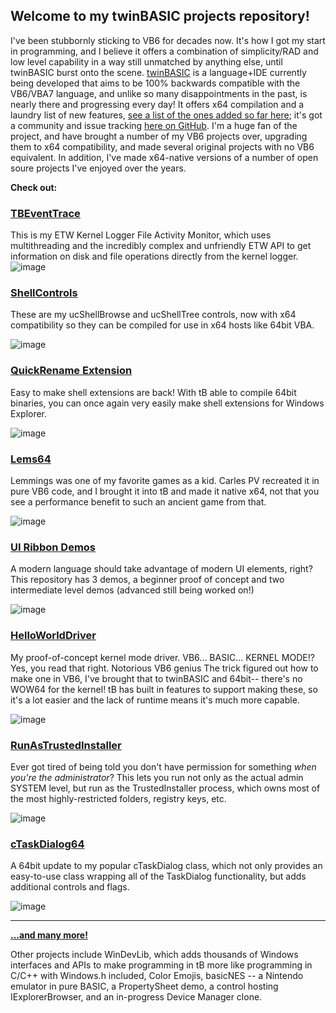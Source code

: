 ## Welcome to my twinBASIC projects repository!

I've been stubbornly sticking to VB6 for decades now. It's how I got my start in programming, and I believe it offers a combination of simplicity/RAD and low level capability in a way still unmatched by anything else, until twinBASIC burst onto the scene. [twinBASIC](https://www.twinbasic.com) is a language+IDE currently being developed that aims to be 100% backwards compatible with the VB6/VBA7 language, and unlike so many disappointments in the past, is nearly there and progressing every day! It offers x64 compilation and a laundry list of new features, [see a list of the ones added so far here](https://github.com/twinbasic/documentation/wiki/twinBASIC-Features); it's got a community and issue tracking [here on GitHub](https://github.com/twinbasic/twinbasic). I'm a huge fan of the project, and have brought a number of my VB6 projects over, upgrading them to x64 compatibility, and made several original projects with no VB6 equivalent. In addition, I've made x64-native versions of a number of open soure projects I've enjoyed over the years. 

**Check out:**

### [TBEventTrace](https://github.com/fafalone/EventTrace)

This is my ETW Kernel Logger File Activity Monitor, which uses multithreading and the incredibly complex and unfriendly ETW API to get information on disk and file operations directly from the kernel logger. 
![image](https://github.com/fafalone/fafalone/assets/7834493/c4e8bdb3-790e-4e80-942c-e1144fa7ec58)


### [ShellControls](https://github.com/fafalone/ShellControls)

These are my ucShellBrowse and ucShellTree controls, now with x64 compatibility so they can be compiled for use in x64 hosts like 64bit VBA.

![image](https://github.com/fafalone/fafalone/assets/7834493/3780f7b2-736b-4dde-8dc2-3461b365c9b7)

### [QuickRename Extension](https://github.com/fafalone/QuickRenameExt)

Easy to make shell extensions are back! With tB able to compile 64bit binaries, you can once again very easily make shell extensions for Windows Explorer.

![image](https://github.com/user-attachments/assets/f29fb41f-6d3e-49da-8d14-bce3089c16d7)

### [Lems64](https://github.com/fafalone/Lems64)

Lemmings was one of my favorite games as a kid. Carles PV recreated it in pure VB6 code, and I brought it into tB and made it native x64, not that you see a performance benefit to such an ancient game from that. 

![image](https://github.com/fafalone/fafalone/assets/7834493/e10a8917-99f2-4980-9205-335fc45ca12b)

### [UI Ribbon Demos](https://github.com/fafalone/UIRibbonDemos)

A modern language should take advantage of modern UI elements, right? This repository has 3 demos, a beginner proof of concept and two intermediate level demos (advanced still being worked on!)

![image](https://github.com/fafalone/fafalone/assets/7834493/7f6b3819-0fba-4a79-b834-29e693ed20bd)

### [HelloWorldDriver](https://github.com/fafalone/HelloWorldDriver)

My proof-of-concept kernel mode driver. VB6... BASIC... KERNEL MODE!? Yes, you read that right. Notorious VB6 genius The trick figured out how to make one in VB6, I've brought that to twinBASIC and 64bit-- there's no WOW64 for the kernel! tB has built in features to support making these, so it's a lot easier and the lack of runtime means it's much more capable.

![image](https://github.com/fafalone/fafalone/assets/7834493/4a62e5a8-1296-4981-808b-48def307bfb2)

### [RunAsTrustedInstaller](https://github.com/fafalone/RunAsTrustedInstaller)

Ever got tired of being told you don't have permission for something *when you're the administrator*? This lets you run not only as the actual admin SYSTEM level, but run as the TrustedInstaller process, which owns most of the most highly-restricted folders, registry keys, etc.

![image](https://github.com/fafalone/fafalone/assets/7834493/f50e5da0-6504-42b3-b756-c2cd001f26bc)

### [cTaskDialog64](https://github.com/fafalone/cTaskDialog64)

A 64bit update to my popular cTaskDialog class, which not only provides an easy-to-use class wrapping all of the TaskDialog functionality, but adds additional controls and flags.

![image](https://github.com/fafalone/fafalone/assets/7834493/14d873c4-aa36-4d84-8680-669d66e95d9c)

---

**[...and many more!](https://github.com/fafalone?tab=repositories)**

Other projects include WinDevLib, which adds thousands of Windows interfaces and APIs to make programming in tB more like programming in C/C++ with Windows.h included, Color Emojis, basicNES -- a Nintendo emulator in pure BASIC, a PropertySheet demo, a control hosting IExplorerBrowser, and an in-progress Device Manager clone.
